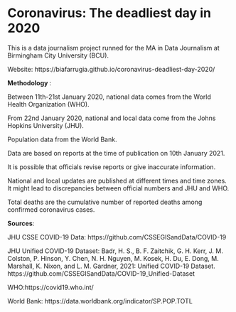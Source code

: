 <h1> <b> Coronavirus: The deadliest day in 2020 </b> </h1>
<p> This is a data journalism project runned for the MA in Data Journalism at Birmingham City University (BCU). </p>
<p> Website: https://biafarrugia.github.io/coronavirus-deadliest-day-2020/
<p>
<b> Methodology </b>:
<p> Between 11th-21st January 2020, national data comes from the World Health Organization (WHO).
<p> From 22nd January 2020, national and local data come from the Johns Hopkins University (JHU).
<p> Population data from the World Bank.
<p> Data are based on reports at the time of publication on 10th January 2021. 
<p> It is possible that officials revise reports or give inaccurate information. 
<p> National and local updates are published at different times and time zones. It might lead to discrepancies between official numbers and JHU and WHO.
<p> Total deaths are the cumulative number of reported deaths among confirmed coronavirus cases.
<p>
 <p>
<b> Sources</b>:
<p> JHU CSSE COVID-19 Data: https://github.com/CSSEGISandData/COVID-19
<p> JHU Unified COVID-19 Dataset: Badr, H. S., B. F. Zaitchik, G. H. Kerr, J. M. Colston, P. Hinson, Y. Chen, N. H. Nguyen, M. Kosek, H. Du, E. Dong, M. Marshall, K. Nixon, and L. M. Gardner, 2021: Unified COVID-19 Dataset. https://github.com/CSSEGISandData/COVID-19_Unified-Dataset 
<p> WHO:https://covid19.who.int/ 
<p> World Bank: https://data.worldbank.org/indicator/SP.POP.TOTL 


